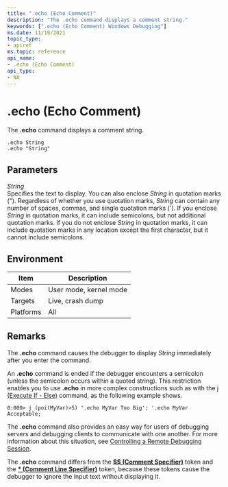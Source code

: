```yaml
---
title: ".echo (Echo Comment)"
description: "The .echo command displays a comment string."
keywords: [".echo (Echo Comment) Windows Debugging"]
ms.date: 11/19/2021
topic_type:
- apiref
ms.topic: reference
api_name:
- .echo (Echo Comment)
api_type:
- NA
---
```


# .echo (Echo Comment)


The **.echo** command displays a comment string.

```dbgcmd
.echo String 
.echo "String" 
```

## <span id="ddk_meta_echo_comment_dbg"></span><span id="DDK_META_ECHO_COMMENT_DBG"></span>Parameters


<span id="_______String______"></span><span id="_______string______"></span><span id="_______STRING______"></span> *String*   
Specifies the text to display. You can also enclose *String* in quotation marks ("). Regardless of whether you use quotation marks, *String* can contain any number of spaces, commas, and single quotation marks ('). If you enclose *String* in quotation marks, it can include semicolons, but not additional quotation marks. If you do not enclose *String* in quotation marks, it can include quotation marks in any location except the first character, but it cannot include semicolons.

## Environment

|  Item  | Description          |
|--------|----------------------|
|Modes   |User mode, kernel mode|
|Targets |Live, crash dump      |
|Platforms|All                  |

 

## Remarks

The **.echo** command causes the debugger to display *String* immediately after you enter the command.

An **.echo** command is ended if the debugger encounters a semicolon (unless the semicolon occurs within a quoted string). This restriction enables you to use **.echo** in more complex constructions such as with the [j (Execute If - Else)](j--execute-if---else-.md) command, as the following example shows.

```dbgcmd
0:000> j (poi(MyVar)>5) '.echo MyVar Too Big'; '.echo MyVar Acceptable;
```

The **.echo** command also provides an easy way for users of debugging servers and debugging clients to communicate with one another. For more information about this situation, see [Controlling a Remote Debugging Session](../debugger/controlling-a-remote-debugging-session.md).

The **.echo** command differs from the [**$$ (Comment Specifier)**](-----comment-specifier-.md) token and the [**\* (Comment Line Specifier)**](----comment-line-specifier-.md) token, because these tokens cause the debugger to ignore the input text without displaying it.

